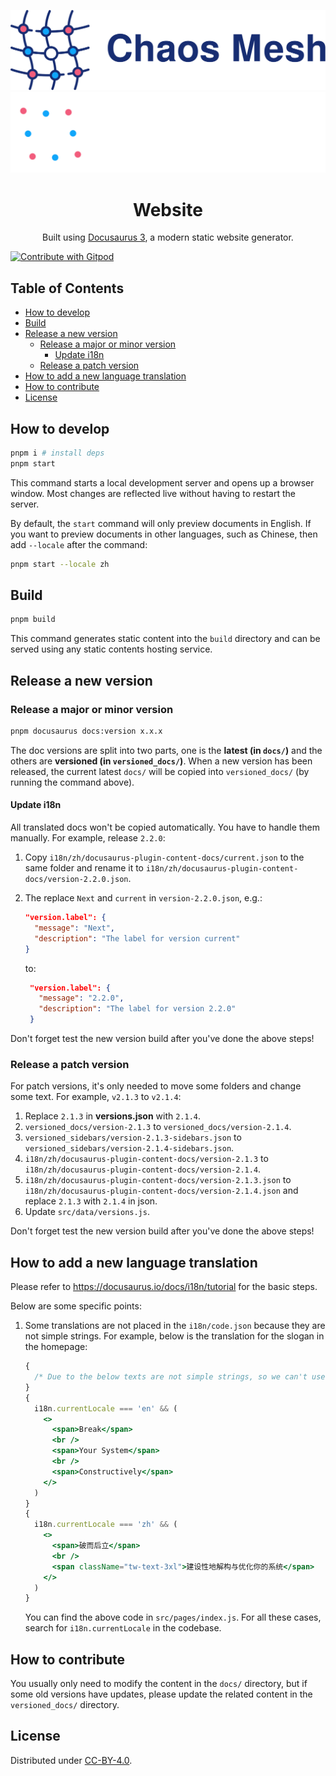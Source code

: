 <!-- markdownlint-disable-file MD033 -->
<!-- markdownlint-disable-file MD041 -->

<p align="center">
  <img src="logo.svg#gh-light-mode-only" width="512" alt="Chaos Mesh Logo" />
  <img src="logo-white.svg#gh-dark-mode-only" width="512" alt="Chaos Mesh Logo" />
</p>
<h1 align="center">Website</h1>
<p align="center">
  Built using <a href="https://docusaurus.io/" target="_blank">Docusaurus 3</a>, a modern static website generator.
</p>

<a href="https://gitpod.io/#<your-repository-url>">
  <img
    src="https://img.shields.io/badge/Contribute%20with-Gitpod-908a85?logo=gitpod"
    alt="Contribute with Gitpod"
  />
</a>

## Table of Contents

- [How to develop](#how-to-develop)
- [Build](#build)
- [Release a new version](#release-a-new-version)
  - [Release a major or minor version](#release-a-major-or-minor-version)
    - [Update i18n](#update-i18n)
  - [Release a patch version](#release-a-patch-version)
- [How to add a new language translation](#how-to-add-a-new-language-translation)
- [How to contribute](#how-to-contribute)
- [License](#license)

## How to develop

```sh
pnpm i # install deps
pnpm start
```

This command starts a local development server and opens up a browser window. Most changes are reflected live without having to restart the server.

By default, the `start` command will only preview documents in English. If you want to preview documents in other languages, such as Chinese, then add `--locale` after the command:

```sh
pnpm start --locale zh
```

## Build

```sh
pnpm build
```

This command generates static content into the `build` directory and can be served using any static contents hosting service.

## Release a new version

### Release a major or minor version

```sh
pnpm docusaurus docs:version x.x.x
```

The doc versions are split into two parts, one is the **latest (in `docs/`)** and the others are **versioned (in `versioned_docs/`)**. When a new version has been released, the current latest `docs/` will be copied into `versioned_docs/` (by running the command above).

#### Update i18n

All translated docs won't be copied automatically. You have to handle them manually. For example, release `2.2.0`:

1. Copy `i18n/zh/docusaurus-plugin-content-docs/current.json` to the same folder and rename it to `i18n/zh/docusaurus-plugin-content-docs/version-2.2.0.json`.
2. The replace `Next` and `current` in `version-2.2.0.json`, e.g.:

   ```json
   "version.label": {
     "message": "Next",
     "description": "The label for version current"
   }
   ```

   to:

   ```json
    "version.label": {
      "message": "2.2.0",
      "description": "The label for version 2.2.0"
    }
   ```

Don't forget test the new version build after you've done the above steps!

### Release a patch version

For patch versions, it's only needed to move some folders and change some text. For example, `v2.1.3` to `v2.1.4`:

1. Replace `2.1.3` in **versions.json** with `2.1.4`.
2. `versioned_docs/version-2.1.3` to `versioned_docs/version-2.1.4`.
3. `versioned_sidebars/version-2.1.3-sidebars.json` to `versioned_sidebars/version-2.1.4-sidebars.json`.
4. `i18n/zh/docusaurus-plugin-content-docs/version-2.1.3` to `i18n/zh/docusaurus-plugin-content-docs/version-2.1.4`.
5. `i18n/zh/docusaurus-plugin-content-docs/version-2.1.3.json` to `i18n/zh/docusaurus-plugin-content-docs/version-2.1.4.json` and replace `2.1.3` with `2.1.4` in json.
6. Update `src/data/versions.js`.

Don't forget test the new version build after you've done the above steps!

## How to add a new language translation

Please refer to <https://docusaurus.io/docs/i18n/tutorial> for the basic steps.

Below are some specific points:

1. Some translations are not placed in the `i18n/code.json` because they are not simple strings. For example, below is the translation for the slogan in the homepage:

   ```jsx
   {
     /* Due to the below texts are not simple strings, so we can't use <Translate /> here. */
   }
   {
     i18n.currentLocale === 'en' && (
       <>
         <span>Break</span>
         <br />
         <span>Your System</span>
         <br />
         <span>Constructively</span>
       </>
     )
   }
   {
     i18n.currentLocale === 'zh' && (
       <>
         <span>破而后立</span>
         <br />
         <span className="tw-text-3xl">建设性地解构与优化你的系统</span>
       </>
     )
   }
   ```

   You can find the above code in `src/pages/index.js`. For all these cases, search for `i18n.currentLocale` in the codebase.

## How to contribute

You usually only need to modify the content in the `docs/` directory, but if some old versions have updates, please update the related content in the `versioned_docs/` directory.

## License

Distributed under [CC-BY-4.0](https://creativecommons.org/licenses/by/4.0/).
